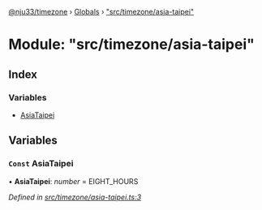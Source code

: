 [@nju33/timezone](../README.md) › [Globals](../globals.md) › ["src/timezone/asia-taipei"](_src_timezone_asia_taipei_.md)

# Module: "src/timezone/asia-taipei"

## Index

### Variables

* [AsiaTaipei](_src_timezone_asia_taipei_.md#const-asiataipei)

## Variables

### `Const` AsiaTaipei

• **AsiaTaipei**: *number* = EIGHT_HOURS

*Defined in [src/timezone/asia-taipei.ts:3](https://github.com/nju33/timezone/blob/c9267a7/src/timezone/asia-taipei.ts#L3)*
